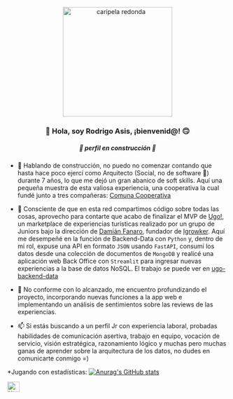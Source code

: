 <p align="center" width="300">
   <img src="https://github.com/rodrigoasis87/rodrigoasis87/assets/73196362/39728bca-ec98-44bb-b298-97fab89dceed" alt="caripela redonda" height="250">
   <h3 align="center">👋 Hola, soy Rodrigo Asis, ¡bienvenid@! 🙃</h3>
   <h5 align="center">🚧 perfil en construcción 🚧</h5>
</p>

- 💬 Hablando de construcción, no puedo no comenzar contando que hasta hace poco ejercí como Arquitecto (Social, no de software 🤭) durante 7 años, lo que me dejó un gran abanico de soft skills. Aquí una pequeña muestra de esta valiosa experiencia, una cooperativa la cual fundé junto a tres compañeras: [Comuna Cooperativa](https://www.instagram.com/comuna.cooperativa/)

- 🔭 Consciente de que en esta red compartimos código sobre todas las cosas, aprovecho para contarte que acabo de finalizar el MVP de [Ugo!](https://ugo.vercel.app/), un marketplace de experiencias turísticas realizado por un grupo de Juniors bajo la dirección de [Damián Fanaro](https://github.com/damianfanaro), fundador de [Igrowker](https://github.com/igrowker). Aquí me desempeñé en la función de Backend-Data con `Python` y, dentro de mi rol, expuse una API en formato `JSON` usando `FastAPI`, consumí los datos desde una colección de documentos de `MongoDB` y realicé una aplicación web Back Office con `Streamlit` para ingresar nuevas experiencias a la base de datos NoSQL. El trabajo se puede ver en [ugo-backend-data](https://github.com/rodrigoasis87/ugo-backend-data) 

- 🌱 No conforme con lo alcanzado, me encuentro profundizando el proyecto, incorporando nuevas funciones a la app web e implementando un análisis de sentimientos sobre las reviews de las experiencias.

- 📫 Si estás buscando a un perfil Jr con experiencia laboral, probadas habilidades de comunicación asertiva, trabajo en equipo, vocación de servicio, visión estratégica, razonamiento lógico y muchas pero muchas ganas de aprender sobre la arquitectura de los datos, no dudes en comunicarte conmigo =)

*Jugando con estadísticas:
[![Anurag's GitHub stats](https://github-readme-stats.vercel.app/api?username=rodrigoasis87)](https://github.com/anuraghazra/github-readme-stats)

<p>
  <a href="https://www.linkedin.com/in/rodrigo-asis/" target="blank">
    <img align="center" src="https://upload.wikimedia.org/wikipedia/commons/c/ca/LinkedIn_logo_initials.png" alt="X de Rodrigo Asis" height="23px" width="28px" />
  </a>
</p>




